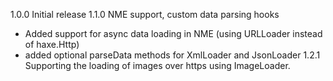 1.0.0 Initial release
1.1.0 NME support, custom data parsing hooks
* Added support for async data loading in NME (using URLLoader instead of 
  haxe.Http)
* added optional parseData methods for XmlLoader and JsonLoader
1.2.1 Supporting the loading of images over https using ImageLoader.

